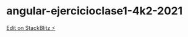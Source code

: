 # angular-ejercicioclase1-4k2-2021

[Edit on StackBlitz ⚡️](https://stackblitz.com/edit/angular-ejercicioclase1-4k2-2021)